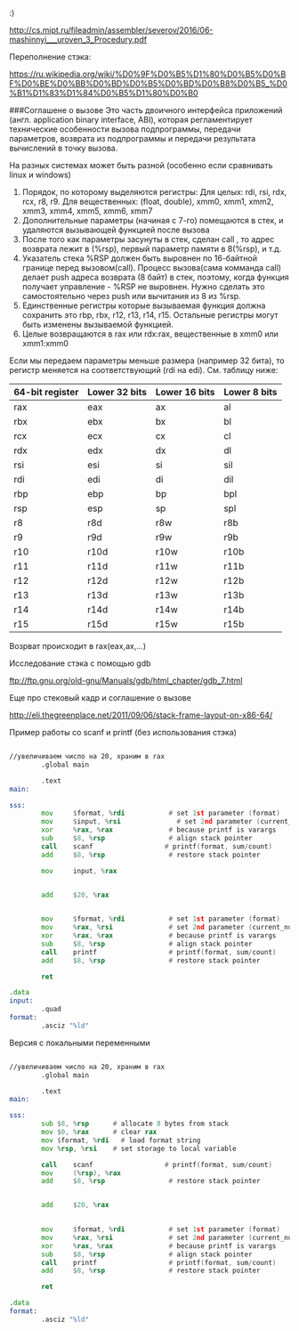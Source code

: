 :)

http://cs.mipt.ru/fileadmin/assembler/severov/2016/06-mashinnyi___uroven_3_Procedury.pdf

Переполнение стэка:

https://ru.wikipedia.org/wiki/%D0%9F%D0%B5%D1%80%D0%B5%D0%BF%D0%BE%D0%BB%D0%BD%D0%B5%D0%BD%D0%B8%D0%B5_%D0%B1%D1%83%D1%84%D0%B5%D1%80%D0%B0

###Соглашене о вызове
Это часть двоичного интерфейса приложений (англ. application binary interface, ABI), которая регламентирует технические особенности вызова подпрограммы, передачи параметров, возврата из подпрограммы и передачи результата вычислений в точку вызова.

На разных системах может быть разной (особенно если сравнивать linux и windows)

1. Порядок, по которому выделяются регистры: Для целых: rdi, rsi, rdx, rcx, r8, r9. Для вещественных: (float, double), xmm0, xmm1, xmm2, xmm3, xmm4, xmm5, xmm6, xmm7
2. Дополнительные параметры (начиная с 7-го) помещаются в стек, и удаляются вызывающей функцией после вызова
3. После того как параметры засунуты в стек, сделан call , то адрес возврата лежит в  (%rsp), первый параметр памяти в  8(%rsp), и т.д.
4. Указатель стека %RSP должен быть выровнен по 16-байтной границе перед вызовом(call). Процесс вызова(сама комманда call) делает push адреса возврата (8 байт) в стек, поэтому, когда функция получает управление - %RSP не выровнен. Нужно сделать это самостоятельно через push или вычитания из 8 из %rsp.
5. Единственные регистры которые вызываемая функция должна сохранить это rbp, rbx, r12, r13, r14, r15. Остальные регистры могут быть изменены вызываемой функцией.
6. Целые возвращаются в rax или rdx:rax, вещественные в xmm0 или xmm1:xmm0 

Если мы передаем параметры меньше размера (например 32 бита), то регистр меняется на соответствующий (rdi на edi). См. таблицу ниже:

| 64-bit register | Lower 32 bits | Lower 16 bits | Lower 8 bits |
|-----------------|---------------|---------------|--------------|
| rax             | eax           | ax            | al           |
| rbx             | ebx           | bx            | bl           |
| rcx             | ecx           | cx            | cl           |
| rdx             | edx           | dx            | dl           |
| rsi             | esi           | si            | sil          |
| rdi             | edi           | di            | dil          |
| rbp             | ebp           | bp            | bpl          |
| rsp             | esp           | sp            | spl          |
| r8              | r8d           | r8w           | r8b          |
| r9              | r9d           | r9w           | r9b          |
| r10             | r10d          | r10w          | r10b         |
| r11             | r11d          | r11w          | r11b         |
| r12             | r12d          | r12w          | r12b         |
| r13             | r13d          | r13w          | r13b         |
| r14             | r14d          | r14w          | r14b         |
| r15             | r15d          | r15w          | r15b         |

Возрват происходит в rax(eax,ax,...)

Исследование стэка с помощью gdb

ftp://ftp.gnu.org/old-gnu/Manuals/gdb/html_chapter/gdb_7.html

Еще про стековый кадр и соглашение о вызове

http://eli.thegreenplace.net/2011/09/06/stack-frame-layout-on-x86-64/



Пример работы со scanf и printf (без использования стэка)
```asm

//увеличиваем число на 20, храним в rax
        .global main

        .text
main:

sss:
        mov     $format, %rdi           # set 1st parameter (format)
        mov     $input, %rsi              # set 2nd parameter (current_number)
        xor     %rax, %rax              # because printf is varargs
        sub     $8, %rsp                # align stack pointer
        call    scanf                  # printf(format, sum/count)
        add     $8, %rsp                # restore stack pointer

        mov     input, %rax


        add     $20, %rax

        
        mov     $format, %rdi           # set 1st parameter (format)
        mov     %rax, %rsi              # set 2nd parameter (current_number)
        xor     %rax, %rax              # because printf is varargs
        sub     $8, %rsp                # align stack pointer
        call    printf                  # printf(format, sum/count)
        add     $8, %rsp                # restore stack pointer

        ret

.data
input:   
        .quad 
format:
        .asciz "%ld"

```

Версия с локальными переменными

```asm

//увеличиваем число на 20, храним в rax
        .global main

        .text
main:

sss:
        sub $8, %rsp      # allocate 8 bytes from stack
        mov $0, %rax      # clear rax
        mov $format, %rdi   # load format string
        mov %rsp, %rsi    # set storage to local variable

        call    scanf                  # printf(format, sum/count)
        mov     (%rsp), %rax
        add     $8, %rsp                # restore stack pointer


        add     $20, %rax

        
        mov     $format, %rdi           # set 1st parameter (format)
        mov     %rax, %rsi              # set 2nd parameter (current_number)
        xor     %rax, %rax              # because printf is varargs
        sub     $8, %rsp                # align stack pointer
        call    printf                  # printf(format, sum/count)
        add     $8, %rsp                # restore stack pointer

        ret

.data
format:
        .asciz "%ld"
```
